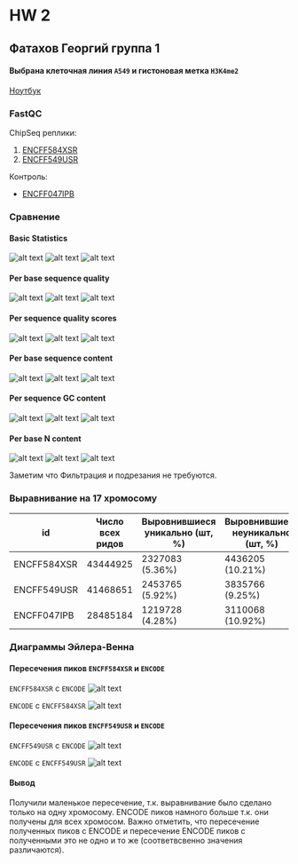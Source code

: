 # HW 2 
## Фатахов Георгий группа 1
#### Выбрана клеточная линия `A549` и гистоновая метка `H3K4me2`

[Ноутбук](https://colab.research.google.com/drive/17c1_Dj5DNSKA8T_0Qr4quZoKc7a_bgAI?usp=sharing)

### FastQC

ChipSeq реплики:
1. [ENCFF584XSR](data/ENCFF584XSR_fastqc.html)
2. [ENCFF549USR](data/ENCFF549USR_fastqc.html)

Контроль: 
- [ENCFF047IPB](data/ENCFF047IPB_fastqc.html)


### Сравнение

#### Basic Statistics
![alt text](data/XSR_bs.png)
![alt text](data/USR_bs.png)
![alt text](data/IPB_bs.png)

#### Per base sequence quality

![alt text](data/XSR_pbsq.png)
![alt text](data/USR_pbsq.png)
![alt text](data/IPB_pbsq.png)

#### Per sequence quality scores
![alt text](data/XSR_psqs.png)
![alt text](data/USR_psqs.png)
![alt text](data/IPB_psqs.png)

#### Per base sequence content
![alt text](data/XSR_pbsq.png)
![alt text](data/USR_pbsq.png)
![alt text](data/IPB_pbsq.png)


#### Per sequence GC content
![alt text](data/XSR_psgcc.png)
![alt text](data/USR_psgcc.png)
![alt text](data/IPB_psgcc.png)

#### Per base N content
![alt text](data/XSR_pbnc.png)
![alt text](data/USR_pbnc.png)
![alt text](data/IPB_pbnc.png)

Заметим что Фильтрация и подрезания не требуются.

### Выравнивание на 17 хромосому


id | Число всех ридов | Выровнившиеся уникально (шт, %) | Выровнившиеся неуникально (шт, %) | Не выровнившиеся (шт, %) 
--- | --- | --- | --- | ---
ENCFF584XSR | 43444925 | 2327083 (5.36%) | 4436205 (10.21%)| 36681637 (84.43%)
ENCFF549USR | 41468651 | 2453765 (5.92%) | 3835766 (9.25%) | 35179120 (84.83%)
ENCFF047IPB | 28485184 | 1219728 (4.28%) | 3110068 (10.92%)| 24155388 (84.80%)


### Диаграммы Эйлера-Венна

#### Пересечения пиков `ENCFF584XSR` и `ENCODE`

`ENCFF584XSR` c `ENCODE`
![alt text](data/XSR_ENCODE.png)

`ENCODE` c `ENCFF584XSR`
![alt text](data/ENCODE_XSR.png)

#### Пересечения пиков `ENCFF549USR` и `ENCODE`

`ENCFF549USR` c `ENCODE`
![alt text](data/USR_ENCODE.png)

`ENCODE` c `ENCFF549USR`
![alt text](data/ENCODE_USR.png)


#### Вывод

Получили маленькое пересечение, т.к. выравнивание было сделано только на одну хромосому.
ENCODE пиков намного больше т.к. они получены для всех хромосом. Важно отметить, что пересечение полученных пиков с ENCODE и пересечение ENCODE пиков с полученными это не одно и то же (соответвсвенно значения различаются).
